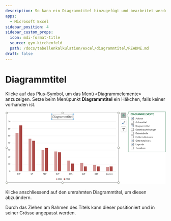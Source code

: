 ```yaml
---
description: So kann ein Diagrammtitel hinzugefügt und bearbeitet werden
apps:
  - Microsoft Excel
sidebar_position: 4
sidebar_custom_props:
  icon: mdi-format-title
  source: gym-kirchenfeld
  path: /docs/tabellenkalkulation/excel/diagrammtitel/README.md
draft: false
---
```


# Diagrammtitel




Klicke auf das Plus-Symbol, um das Menü «Diagrammelemente» anzuzeigen. Setze beim Menüpunkt __Diagrammtitel__ ein Häkchen, falls keiner vorhanden ist.

![](./images/diagram-title.ms.png)

Klicke anschliessend auf den umrahmten Diagrammtitel, um diesen abzuändern.

Durch das Ziehen am Rahmen des Titels kann dieser positioniert und in seiner Grösse angepasst werden.
